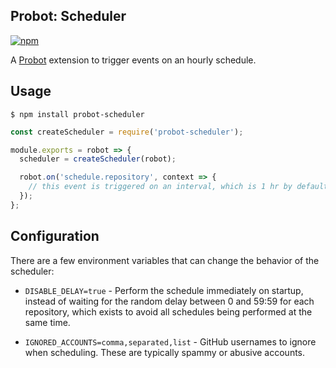 ## Probot: Scheduler

[![npm](https://img.shields.io/npm/v/probot-scheduler.svg)](https://www.npmjs.com/package/probot-scheduler)

A [Probot](https://github.com/probot/probot) extension to trigger events on an hourly schedule.

## Usage

```shell
$ npm install probot-scheduler
```

```js
const createScheduler = require('probot-scheduler');

module.exports = robot => {
  scheduler = createScheduler(robot);

  robot.on('schedule.repository', context => {
    // this event is triggered on an interval, which is 1 hr by default;
  });
};
```

## Configuration

There are a few environment variables that can change the behavior of the scheduler:

- `DISABLE_DELAY=true` - Perform the schedule immediately on startup, instead of waiting for the random delay between 0 and 59:59 for each repository, which exists to avoid all schedules being performed at the same time.

- `IGNORED_ACCOUNTS=comma,separated,list` - GitHub usernames to ignore when scheduling. These are typically spammy or abusive accounts.

